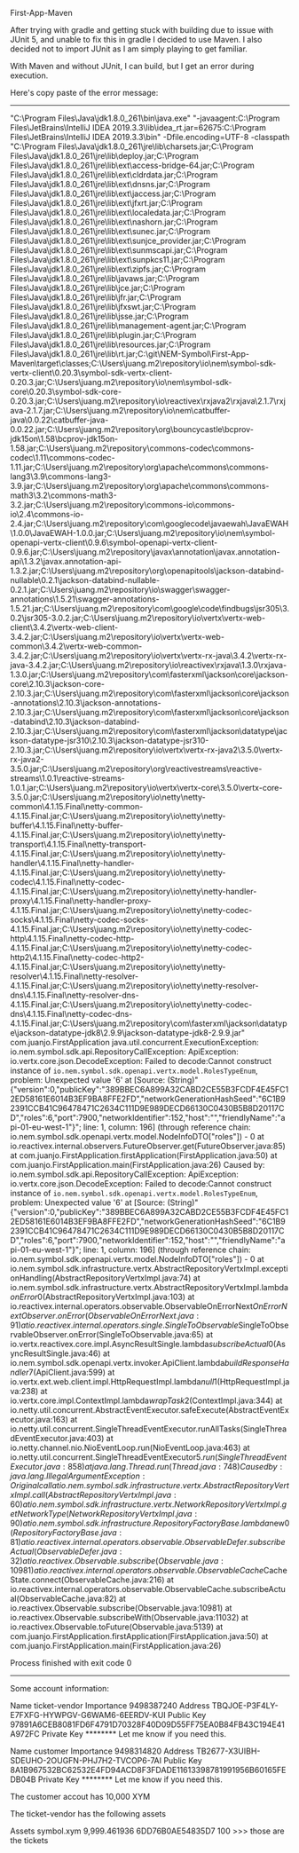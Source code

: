 First-App-Maven


After trying with gradle and getting stuck with building due to issue with JUnit 5, and unable to fix this in gradle I decided to use Maven.
I also decided not to import JUnit as I am simply playing to get familiar. 

With Maven and without JUnit, I can build, but I get an error during execution.

Here's copy paste of the error message:

----------------------------------------------

"C:\Program Files\Java\jdk1.8.0_261\bin\java.exe" "-javaagent:C:\Program Files\JetBrains\IntelliJ IDEA 2019.3.3\lib\idea_rt.jar=62675:C:\Program Files\JetBrains\IntelliJ IDEA 2019.3.3\bin" -Dfile.encoding=UTF-8 -classpath "C:\Program Files\Java\jdk1.8.0_261\jre\lib\charsets.jar;C:\Program Files\Java\jdk1.8.0_261\jre\lib\deploy.jar;C:\Program Files\Java\jdk1.8.0_261\jre\lib\ext\access-bridge-64.jar;C:\Program Files\Java\jdk1.8.0_261\jre\lib\ext\cldrdata.jar;C:\Program Files\Java\jdk1.8.0_261\jre\lib\ext\dnsns.jar;C:\Program Files\Java\jdk1.8.0_261\jre\lib\ext\jaccess.jar;C:\Program Files\Java\jdk1.8.0_261\jre\lib\ext\jfxrt.jar;C:\Program Files\Java\jdk1.8.0_261\jre\lib\ext\localedata.jar;C:\Program Files\Java\jdk1.8.0_261\jre\lib\ext\nashorn.jar;C:\Program Files\Java\jdk1.8.0_261\jre\lib\ext\sunec.jar;C:\Program Files\Java\jdk1.8.0_261\jre\lib\ext\sunjce_provider.jar;C:\Program Files\Java\jdk1.8.0_261\jre\lib\ext\sunmscapi.jar;C:\Program Files\Java\jdk1.8.0_261\jre\lib\ext\sunpkcs11.jar;C:\Program Files\Java\jdk1.8.0_261\jre\lib\ext\zipfs.jar;C:\Program Files\Java\jdk1.8.0_261\jre\lib\javaws.jar;C:\Program Files\Java\jdk1.8.0_261\jre\lib\jce.jar;C:\Program Files\Java\jdk1.8.0_261\jre\lib\jfr.jar;C:\Program Files\Java\jdk1.8.0_261\jre\lib\jfxswt.jar;C:\Program Files\Java\jdk1.8.0_261\jre\lib\jsse.jar;C:\Program Files\Java\jdk1.8.0_261\jre\lib\management-agent.jar;C:\Program Files\Java\jdk1.8.0_261\jre\lib\plugin.jar;C:\Program Files\Java\jdk1.8.0_261\jre\lib\resources.jar;C:\Program Files\Java\jdk1.8.0_261\jre\lib\rt.jar;C:\git\NEM-Symbol\First-App-Maven\target\classes;C:\Users\juang\.m2\repository\io\nem\symbol-sdk-vertx-client\0.20.3\symbol-sdk-vertx-client-0.20.3.jar;C:\Users\juang\.m2\repository\io\nem\symbol-sdk-core\0.20.3\symbol-sdk-core-0.20.3.jar;C:\Users\juang\.m2\repository\io\reactivex\rxjava2\rxjava\2.1.7\rxjava-2.1.7.jar;C:\Users\juang\.m2\repository\io\nem\catbuffer-java\0.0.22\catbuffer-java-0.0.22.jar;C:\Users\juang\.m2\repository\org\bouncycastle\bcprov-jdk15on\1.58\bcprov-jdk15on-1.58.jar;C:\Users\juang\.m2\repository\commons-codec\commons-codec\1.11\commons-codec-1.11.jar;C:\Users\juang\.m2\repository\org\apache\commons\commons-lang3\3.9\commons-lang3-3.9.jar;C:\Users\juang\.m2\repository\org\apache\commons\commons-math3\3.2\commons-math3-3.2.jar;C:\Users\juang\.m2\repository\commons-io\commons-io\2.4\commons-io-2.4.jar;C:\Users\juang\.m2\repository\com\googlecode\javaewah\JavaEWAH\1.0.0\JavaEWAH-1.0.0.jar;C:\Users\juang\.m2\repository\io\nem\symbol-openapi-vertx-client\0.9.6\symbol-openapi-vertx-client-0.9.6.jar;C:\Users\juang\.m2\repository\javax\annotation\javax.annotation-api\1.3.2\javax.annotation-api-1.3.2.jar;C:\Users\juang\.m2\repository\org\openapitools\jackson-databind-nullable\0.2.1\jackson-databind-nullable-0.2.1.jar;C:\Users\juang\.m2\repository\io\swagger\swagger-annotations\1.5.21\swagger-annotations-1.5.21.jar;C:\Users\juang\.m2\repository\com\google\code\findbugs\jsr305\3.0.2\jsr305-3.0.2.jar;C:\Users\juang\.m2\repository\io\vertx\vertx-web-client\3.4.2\vertx-web-client-3.4.2.jar;C:\Users\juang\.m2\repository\io\vertx\vertx-web-common\3.4.2\vertx-web-common-3.4.2.jar;C:\Users\juang\.m2\repository\io\vertx\vertx-rx-java\3.4.2\vertx-rx-java-3.4.2.jar;C:\Users\juang\.m2\repository\io\reactivex\rxjava\1.3.0\rxjava-1.3.0.jar;C:\Users\juang\.m2\repository\com\fasterxml\jackson\core\jackson-core\2.10.3\jackson-core-2.10.3.jar;C:\Users\juang\.m2\repository\com\fasterxml\jackson\core\jackson-annotations\2.10.3\jackson-annotations-2.10.3.jar;C:\Users\juang\.m2\repository\com\fasterxml\jackson\core\jackson-databind\2.10.3\jackson-databind-2.10.3.jar;C:\Users\juang\.m2\repository\com\fasterxml\jackson\datatype\jackson-datatype-jsr310\2.10.3\jackson-datatype-jsr310-2.10.3.jar;C:\Users\juang\.m2\repository\io\vertx\vertx-rx-java2\3.5.0\vertx-rx-java2-3.5.0.jar;C:\Users\juang\.m2\repository\org\reactivestreams\reactive-streams\1.0.1\reactive-streams-1.0.1.jar;C:\Users\juang\.m2\repository\io\vertx\vertx-core\3.5.0\vertx-core-3.5.0.jar;C:\Users\juang\.m2\repository\io\netty\netty-common\4.1.15.Final\netty-common-4.1.15.Final.jar;C:\Users\juang\.m2\repository\io\netty\netty-buffer\4.1.15.Final\netty-buffer-4.1.15.Final.jar;C:\Users\juang\.m2\repository\io\netty\netty-transport\4.1.15.Final\netty-transport-4.1.15.Final.jar;C:\Users\juang\.m2\repository\io\netty\netty-handler\4.1.15.Final\netty-handler-4.1.15.Final.jar;C:\Users\juang\.m2\repository\io\netty\netty-codec\4.1.15.Final\netty-codec-4.1.15.Final.jar;C:\Users\juang\.m2\repository\io\netty\netty-handler-proxy\4.1.15.Final\netty-handler-proxy-4.1.15.Final.jar;C:\Users\juang\.m2\repository\io\netty\netty-codec-socks\4.1.15.Final\netty-codec-socks-4.1.15.Final.jar;C:\Users\juang\.m2\repository\io\netty\netty-codec-http\4.1.15.Final\netty-codec-http-4.1.15.Final.jar;C:\Users\juang\.m2\repository\io\netty\netty-codec-http2\4.1.15.Final\netty-codec-http2-4.1.15.Final.jar;C:\Users\juang\.m2\repository\io\netty\netty-resolver\4.1.15.Final\netty-resolver-4.1.15.Final.jar;C:\Users\juang\.m2\repository\io\netty\netty-resolver-dns\4.1.15.Final\netty-resolver-dns-4.1.15.Final.jar;C:\Users\juang\.m2\repository\io\netty\netty-codec-dns\4.1.15.Final\netty-codec-dns-4.1.15.Final.jar;C:\Users\juang\.m2\repository\com\fasterxml\jackson\datatype\jackson-datatype-jdk8\2.9.9\jackson-datatype-jdk8-2.9.9.jar" com.juanjo.FirstApplication
java.util.concurrent.ExecutionException: io.nem.symbol.sdk.api.RepositoryCallException: ApiException: io.vertx.core.json.DecodeException: Failed to decode:Cannot construct instance of `io.nem.symbol.sdk.openapi.vertx.model.RolesTypeEnum`, problem: Unexpected value '6'
 at [Source: (String)"{"version":0,"publicKey":"389BBEC6A899A32CABD2CE55B3FCDF4E45FC12ED58161E6014B3EF9BA8FFE2FD","networkGenerationHashSeed":"6C1B92391CCB41C96478471C2634C111D9E989DECD66130C0430B5B8D20117CD","roles":6,"port":7900,"networkIdentifier":152,"host":"","friendlyName":"api-01-eu-west-1"}"; line: 1, column: 196] (through reference chain: io.nem.symbol.sdk.openapi.vertx.model.NodeInfoDTO["roles"]) - 0
	at io.reactivex.internal.observers.FutureObserver.get(FutureObserver.java:85)
	at com.juanjo.FirstApplication.firstApplication(FirstApplication.java:50)
	at com.juanjo.FirstApplication.main(FirstApplication.java:26)
Caused by: io.nem.symbol.sdk.api.RepositoryCallException: ApiException: io.vertx.core.json.DecodeException: Failed to decode:Cannot construct instance of `io.nem.symbol.sdk.openapi.vertx.model.RolesTypeEnum`, problem: Unexpected value '6'
 at [Source: (String)"{"version":0,"publicKey":"389BBEC6A899A32CABD2CE55B3FCDF4E45FC12ED58161E6014B3EF9BA8FFE2FD","networkGenerationHashSeed":"6C1B92391CCB41C96478471C2634C111D9E989DECD66130C0430B5B8D20117CD","roles":6,"port":7900,"networkIdentifier":152,"host":"","friendlyName":"api-01-eu-west-1"}"; line: 1, column: 196] (through reference chain: io.nem.symbol.sdk.openapi.vertx.model.NodeInfoDTO["roles"]) - 0
	at io.nem.symbol.sdk.infrastructure.vertx.AbstractRepositoryVertxImpl.exceptionHandling(AbstractRepositoryVertxImpl.java:74)
	at io.nem.symbol.sdk.infrastructure.vertx.AbstractRepositoryVertxImpl.lambda$onError$0(AbstractRepositoryVertxImpl.java:103)
	at io.reactivex.internal.operators.observable.ObservableOnErrorNext$OnErrorNextObserver.onError(ObservableOnErrorNext.java:91)
	at io.reactivex.internal.operators.single.SingleToObservable$SingleToObservableObserver.onError(SingleToObservable.java:65)
	at io.vertx.reactivex.core.impl.AsyncResultSingle.lambda$subscribeActual$0(AsyncResultSingle.java:46)
	at io.nem.symbol.sdk.openapi.vertx.invoker.ApiClient.lambda$buildResponseHandler$7(ApiClient.java:599)
	at io.vertx.ext.web.client.impl.HttpRequestImpl.lambda$null$1(HttpRequestImpl.java:238)
	at io.vertx.core.impl.ContextImpl.lambda$wrapTask$2(ContextImpl.java:344)
	at io.netty.util.concurrent.AbstractEventExecutor.safeExecute(AbstractEventExecutor.java:163)
	at io.netty.util.concurrent.SingleThreadEventExecutor.runAllTasks(SingleThreadEventExecutor.java:403)
	at io.netty.channel.nio.NioEventLoop.run(NioEventLoop.java:463)
	at io.netty.util.concurrent.SingleThreadEventExecutor$5.run(SingleThreadEventExecutor.java:858)
	at java.lang.Thread.run(Thread.java:748)
Caused by: java.lang.IllegalArgumentException: Original call
	at io.nem.symbol.sdk.infrastructure.vertx.AbstractRepositoryVertxImpl.call(AbstractRepositoryVertxImpl.java:60)
	at io.nem.symbol.sdk.infrastructure.vertx.NetworkRepositoryVertxImpl.getNetworkType(NetworkRepositoryVertxImpl.java:90)
	at io.nem.symbol.sdk.infrastructure.RepositoryFactoryBase.lambda$new$0(RepositoryFactoryBase.java:81)
	at io.reactivex.internal.operators.observable.ObservableDefer.subscribeActual(ObservableDefer.java:32)
	at io.reactivex.Observable.subscribe(Observable.java:10981)
	at io.reactivex.internal.operators.observable.ObservableCache$CacheState.connect(ObservableCache.java:216)
	at io.reactivex.internal.operators.observable.ObservableCache.subscribeActual(ObservableCache.java:82)
	at io.reactivex.Observable.subscribe(Observable.java:10981)
	at io.reactivex.Observable.subscribeWith(Observable.java:11032)
	at io.reactivex.Observable.toFuture(Observable.java:5139)
	at com.juanjo.FirstApplication.firstApplication(FirstApplication.java:50)
	at com.juanjo.FirstApplication.main(FirstApplication.java:26)

Process finished with exit code 0


---------------------------------

Some account information:

Name		ticket-vendor
Importance	9498387240
Address		TBQJOE-P3F4LY-E7FXFG-HYWPGV-G6WAM6-6EERDV-KUI
Public Key	97891A6CEB8081FD6F4791D70328F40D09D55FF75EA0B84FB43C194E41A972FC
Private Key	******** Let me know if you need this.

Name		customer
Importance	9498314820
Address		TB2677-X3UIBH-SDEUHO-2OUGFN-PHJ7H2-TVCOP6-7AI
Public Key	8A1B967532BC62532E4FD94ACD8F3FDADE11613398781991956B60165FEDB04B
Private Key	******** Let me know if you need this.

The customer accout has 10,000 XYM

The ticket-vendor has the following assets

Assets
symbol.xym		9,999.461936
6DD76B0AE54835D7	100    >>> those are the tickets

